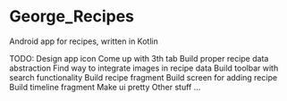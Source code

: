 # George_Recipes
Android app for recipes, written in Kotlin

TODO:
Design app icon
Come up with 3th tab
Build proper recipe data abstraction
Find way to integrate images in recipe data
Build toolbar with search functionality
Build recipe fragment
Build screen for adding recipe
Build timeline fragment
Make ui pretty
Other stuff ...
